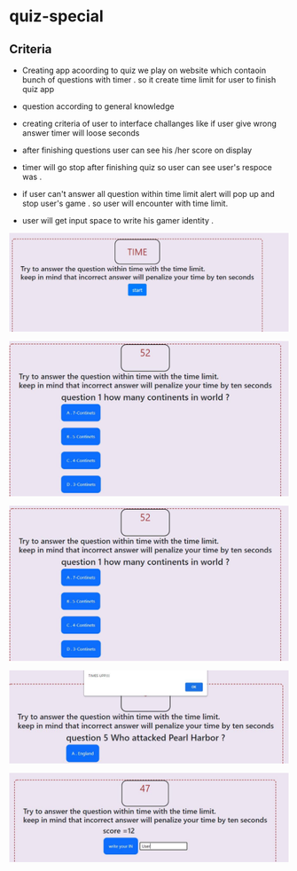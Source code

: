 # quiz-special

## Criteria 

* Creating app acoording to quiz we play on website which contaoin bunch of questions with timer . 
  so it create time limit for user to finish quiz app
 
* question according to general knowledge 

* creating criteria of user to interface challanges like if user give wrong answer timer will loose seconds 

* after finishing questions user can see his /her score on display 

* timer will go stop after finishing quiz so user can see user's respoce was .

*  if user can't answer all question within time limit alert will pop up and stop user's  game . 
so user will encounter with time limit.

* user will get input space to  write his gamer identity .


 ![front page ](https://github.com/hiral271/quiz-special/blob/main/view/Document%2B-%2BGoogle%2BChrome%2B2021-03-31%2Bat%2B4.05.49%2BPM.jpeg)


 ![](https://github.com/hiral271/quiz-special/blob/main/view/Document%2B-%2BGoogle%2BChrome%2B2021-03-31%2Bat%2B4.06.07%2BPM.jpeg)
 
 ![](https://github.com/hiral271/quiz-special/blob/main/view/Document%2B-%2BGoogle%2BChrome%2B2021-03-31%2Bat%2B4.06.07%2BPM.jpeg)
 
 
  ![](https://github.com/hiral271/quiz-special/blob/main/view/Document%2B-%2BGoogle%2BChrome%2B2021-03-31%2Bat%2B4.07.20%2BPM.jpeg)
  
   
  ![](https://github.com/hiral271/quiz-special/blob/main/view/Document%2B-%2BGoogle%2BChrome%2B2021-03-31%2Bat%2B4.08.10%2BPM.jpeg)
